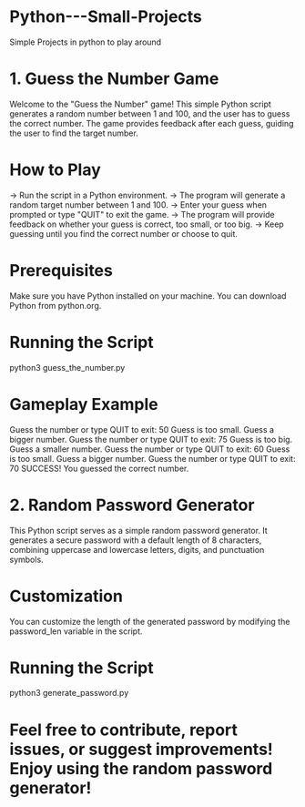 # Python---Small-Projects
Simple Projects in python to play around

# 1. Guess the Number Game
Welcome to the "Guess the Number" game! This simple Python script generates a random number between 1 and 100, and the user has to guess the correct number. The game provides feedback after each guess, guiding the user to find the target number.
# How to Play
-> Run the script in a Python environment.
-> The program will generate a random target number between 1 and 100.
-> Enter your guess when prompted or type "QUIT" to exit the game.
-> The program will provide feedback on whether your guess is correct, too small, or too big.
-> Keep guessing until you find the correct number or choose to quit.
# Prerequisites
Make sure you have Python installed on your machine. You can download Python from python.org.

# Running the Script
python3 guess_the_number.py

# Gameplay Example
Guess the number or type QUIT to exit: 50
Guess is too small. Guess a bigger number.
Guess the number or type QUIT to exit: 75
Guess is too big. Guess a smaller number.
Guess the number or type QUIT to exit: 60
Guess is too small. Guess a bigger number.
Guess the number or type QUIT to exit: 70
SUCCESS! You guessed the correct number.

# 2. Random Password Generator
This Python script serves as a simple random password generator. It generates a secure password with a default length of 8 characters, combining uppercase and lowercase letters, digits, and punctuation symbols.
# Customization
You can customize the length of the generated password by modifying the password_len variable in the script.
# Running the Script
python3 generate_password.py

# Feel free to contribute, report issues, or suggest improvements! Enjoy using the random password generator!



